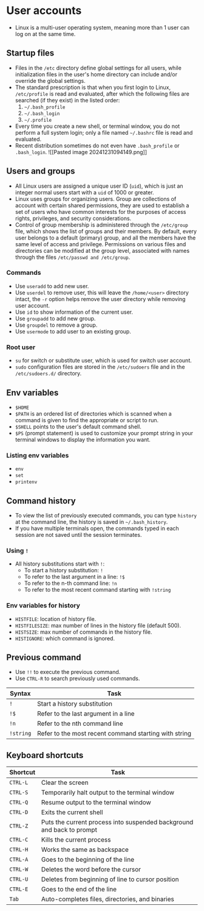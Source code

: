 # User accounts
- Linux is a multi-user operating system, meaning more than 1 user can log on at the same time.
## Startup files
- Files in the `/etc` directory define global settings for all users, while initialization files in the user's home directory can include and/or override the global settings.
- The standard prescription is that when you first login to Linux, `/etc/profile` is read and evaluated, after which the following files are searched (if they exist) in the listed order:
	1. `~/.bash_profile`
	2. `~/.bash_login`
	3. `~/.profile`
- Every time you create a new shell, or terminal window, you do not perform a full system login; only a file named `~/.bashrc` file is read and evaluated.
- Recent distribution sometimes do not even have `.bash_profile` or `.bash_login`.
![[Pasted image 20241231094149.png]]
## Users and groups
- All Linux users are assigned a unique user ID (`uid`), which is just an integer normal users start with a `uid` of 1000 or greater.
- Linux uses groups for organizing users. Group are collections of account with certain shared permissions, they are used to establish a set of users who have common interests for the purposes of access rights, privileges, and security considerations.
- Control of group membership is administered through the `/etc/group` file, which shows the list of groups and their members. By default, every user belongs to a default (primary) group, and all the members have the same level of access and privilege. Permissions on various files and directories can be modified at the group level, associated with names through the files `/etc/passwd and /etc/group`.
### Commands
- Use `useradd` to add new user.
- Use `userdel` to remove user, this will leave the `/home/<user>` directory intact, the `-r` option helps remove the user directory while removing user account.
- Use `id` to show information of the current user.
- Use `groupadd` to add new group.
- Use `groupdel` to remove a group.
- Use `usermode` to add user to an existing group.
### Root user
- `su` for switch or substitute user, which is used for switch user account.
- `sudo` configuration files are stored in the `/etc/sudoers` file and in the `/etc/sudoers.d/` directory.
## Env variables
- `$HOME`
- `$PATH` is an ordered list of directories which is scanned when a command is given to find the appropriate or script to run.
- `$SHELL` points to the user's default command shell.
- `$PS` (prompt statement) is used to customize your prompt string in your terminal windows to display the information you want.
### Listing env variables
- `env`
- `set`
- `printenv`
## Command history
- To view the list of previously executed commands, you can type `history` at the command line, the history is saved in `~/.bash_history`.
- If you have multiple terminals open, the commands typed in each session are not saved until the session terminates.
### Using `!`
- All history substitutions start with `!`:
	- To start a history substitution: `!`
	- To refer to the last argument in a line: `!$`
	- To refer to the n-th command line: `!n`
	- To refer to the most recent command starting with `!string`
### Env variables for history
- `HISTFILE`: location of history file.
- `HISTFILESIZE`: max number of lines in the history file (default 500).
- `HISTSIZE`: max number of commands in the history file.
- `HISTIGNORE`: which command is ignored.
## Previous command
- Use `!!` to execute the previous command.
- Use `CTRL-R` to search previously used commands.

| Syntax    | Task                                                  |
| --------- | ----------------------------------------------------- |
| `!`       | Start a history substitution                          |
| `!$`      | Refer to the last argument in a line                  |
| `!n`      | Refer to the nth command line                         |
| `!string` | Refer to the most recent command starting with string |
## Keyboard shortcuts
| Shortcut | Task                                                                  |
| -------- | --------------------------------------------------------------------- |
| `CTRL-L` | Clear the screen                                                      |
| `CTRL-S` | Temporarily halt output to the terminal window                        |
| `CTRL-Q` | Resume output to the terminal window                                  |
| `CTRL-D` | Exits the current shell                                               |
| `CTRL-Z` | Puts the current process into suspended background and back to prompt |
| `CTRL-C` | Kills the current process                                             |
| `CTRL-H` | Works the same as backspace                                           |
| `CTRL-A` | Goes to the beginning of the line                                     |
| `CTRL-W` | Deletes the word before the cursor                                    |
| `CTRL-U` | Deletes from beginning of line to cursor position                     |
| `CTRL-E` | Goes to the end of the line                                           |
| `Tab`    | Auto-completes files, directories, and binaries                       |
